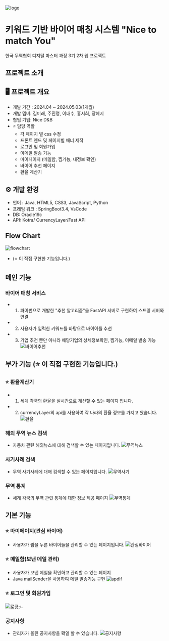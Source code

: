 
![logo](https://github.com/futuremirae/Dima_Project_1/assets/136614563/0f438981-8999-46d8-a80d-0bf20463d086) 
# 키워드 기반 바이어 매칭 시스템 "Nice to match You" 
한국 무역협회 디지털 마스터 과정 3기 2차 웹 프로젝트

## 프로젝트 소개 


## 🖥️ 프로젝트 개요 
- 개발 기간 : 2024.04 ~ 2024.05.03(1개월)
- 개발 멤버: 김미래, 주진명, 이태수, 홍서희, 장혜지
- 협업 기업: Nice D&B
- ⭐️ 담당 역할
  - 각 페이지 별 css 수정
  - 프론트 엔드 및 페이지별 배너 제작
  - 로그인 및 회원가입
  - 이메일 발송 기능
  - 마이페이지 (메일함, 찜기능, 내정보 확인)
  - 바이어 추천 페이지
  - 환율 계산기

## ⚙️ 개발 환경 
- 언어 : Java, HTML5, CSS3, JavaScript, Python
- 프레임 워크 : SpringBoot3.4, VsCode
- DB: Oracle19c
- API: Kotra/ CurrencyLayer/Fast API

## Flow Chart 
![flowchart](https://github.com/futuremirae/Dima_Project_1/assets/136614563/16ef6cca-45d0-4d7f-8cb1-bda598703934)
- (⭐️ 이 직접 구현한 기능입니다.)


## 메인 기능  

### 바이어 매칭 서비스
- 1) 파이썬으로 개발한 "추천 알고리즘"을  FastAPI 서버로 구현하여 스프링 서버와 연결
- 2) 사용자가 입력한 키워드를 바탕으로 바이어를 추천
- 3) 기업 추천 뿐만 아니라 해당기업의 상세정보확인, 찜기능, 이메일 발송 가능  
![바이어추천](https://github.com/futuremirae/Dima_Project_1/assets/136614563/91229b5f-1d1c-4a3e-9df2-dcb10f98ec09)

## 부가 기능 (⭐️ 이 직접 구현한 기능입니다.)

### ⭐️ 환율계산기 
- 1) 세계 각국의 환율을 실시간으로 계산할 수 있는 페이지 입니다.
- 2) currencyLayer의 api를 사용하여 각 나라의 환율 정보를 가지고 왔습니다.
 ![환율](https://github.com/futuremirae/Dima_Project_1/assets/136614563/c9ee3897-763f-4204-a5b9-45baa642ef9c)

### 해외 무역  뉴스 검색
- 자동차 관련 해외뉴스에 대해 검색할 수 있는 페이지입니다.
![무역뉴스](https://github.com/futuremirae/Dima_Project_1/assets/136614563/1ebfd432-a5af-41a2-8bd3-759a83e14495)

### 사기사례 검색
- 무역 사기사례에 대해 검색할 수 있는 페이지입니다.
![무역사기](https://github.com/futuremirae/Dima_Project_1/assets/136614563/c2f8d06c-d700-4e17-9203-5d2cca8f4c85)

### 무역 통계 
- 세계 각국의 무역 관련 통계에 대한 정보 제공 페이지
![무역통계](https://github.com/futuremirae/Dima_Project_1/assets/136614563/84df5993-17c3-4f33-b3e9-c735f20bb4f6)


## 기본 기능

### ⭐️ 마이페이지(관심 바이어)
- 사용자가 찜을 누른 바이어들을 관리할 수 있는 페이지입니다.
![관심바이어](https://github.com/futuremirae/Dima_Project_1/assets/136614563/4a8c7032-8c3e-4852-986d-21f285fb9f79)


### ⭐️ 메일함(보낸 메일 관리)
- 사용자가 보낸 메일을 확인하고 관리할 수 있는 페이지
- Java mailSender을 사용하여 메일 발송기능 구현
![apdlf](https://github.com/futuremirae/Dima_Project_1/assets/136614563/1db894ae-36ee-4343-b4a3-5ea05c58e3e5)

### ⭐️ 로그인 및 회원가입 
![로긍;ㄴ](https://github.com/futuremirae/Dima_Project_1/assets/136614563/388e25ab-e25c-42f5-a04e-d0ed60eedc5d)

### 공지사항 
- 관리자가 올린 공지사항을 확일 할 수 있습니다.
![공지사항](https://github.com/futuremirae/Dima_Project_1/assets/136614563/91fc95b5-dd49-4754-b595-84741c18049f)
